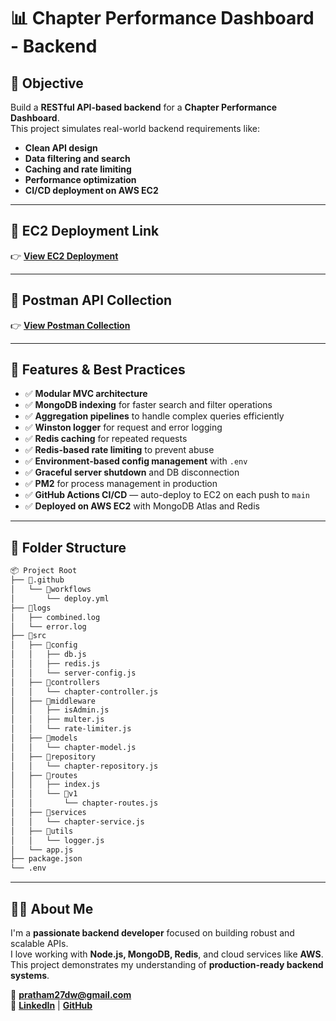 # 📊 Chapter Performance Dashboard - Backend

## 🧩 **Objective**

Build a **RESTful API-based backend** for a **Chapter Performance Dashboard**.  
This project simulates real-world backend requirements like:

- **Clean API design**  
- **Data filtering and search**  
- **Caching and rate limiting**  
- **Performance optimization**  
- **CI/CD deployment on AWS EC2**  

---

## 🔗 **EC2 Deployment Link**

👉 **[View EC2 Deployment](http://3.7.101.224:3000/)**  

---

## 🔗 **Postman API Collection**

👉 **[View Postman Collection](https://documenter.getpostman.com/view/39632752/2sB2x2JZFn)**  

---

## 🚀 **Features & Best Practices**

- ✅ **Modular MVC architecture**
- ✅ **MongoDB indexing** for faster search and filter operations
- ✅ **Aggregation pipelines** to handle complex queries efficiently
- ✅ **Winston logger** for request and error logging
- ✅ **Redis caching** for repeated requests
- ✅ **Redis-based rate limiting** to prevent abuse
- ✅ **Environment-based config management** with `.env`
- ✅ **Graceful server shutdown** and DB disconnection
- ✅ **PM2** for process management in production
- ✅ **GitHub Actions CI/CD** — auto-deploy to EC2 on each push to `main`
- ✅ **Deployed on AWS EC2** with MongoDB Atlas and Redis

---

## 📁 **Folder Structure**

```bash
📦 Project Root
├── 📁.github
│   └── 📁workflows
│       └── deploy.yml
├── 📁logs
│   ├── combined.log
│   └── error.log
├── 📁src
│   ├── 📁config
│   │   ├── db.js
│   │   ├── redis.js
│   │   └── server-config.js
│   ├── 📁controllers
│   │   └── chapter-controller.js
│   ├── 📁middleware
│   │   ├── isAdmin.js
│   │   ├── multer.js
│   │   └── rate-limiter.js
│   ├── 📁models
│   │   └── chapter-model.js
│   ├── 📁repository
│   │   └── chapter-repository.js
│   ├── 📁routes
│   │   ├── index.js
│   │   └── 📁v1
│   │       └── chapter-routes.js
│   ├── 📁services
│   │   └── chapter-service.js
│   ├── 📁utils
│   │   └── logger.js
│   └── app.js
├── package.json
└── .env
```

---

## 👨‍💻 **About Me**

I'm a **passionate backend developer** focused on building robust and scalable APIs.  
I love working with **Node.js, MongoDB, Redis**, and cloud services like **AWS**.  
This project demonstrates my understanding of **production-ready backend systems**.

📧 **[pratham27dw@gmail.com](mailto:pratham27dw@gmail.com)**  
🔗 [**LinkedIn**](https://www.linkedin.com/in/prathamdwivedi) | [**GitHub**](https://github.com/PrathamDwivedi27)